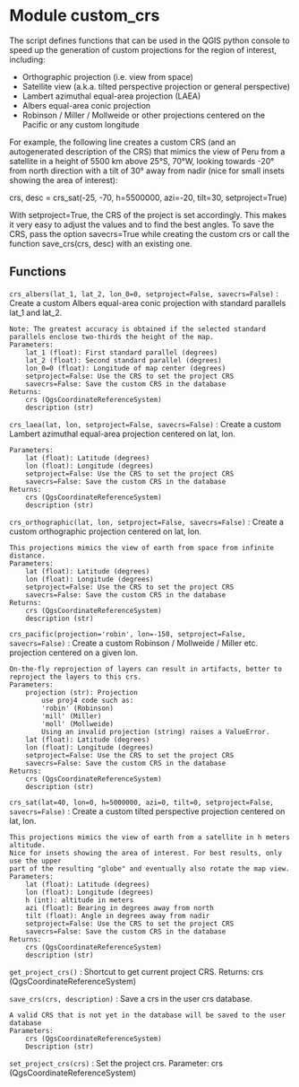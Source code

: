 Module custom_crs
=================
The script defines functions that can be used in the QGIS python console to speed up the generation of custom projections 
for the region of interest, including:
- Orthographic projection (i.e. view from space) 
- Satellite view (a.k.a. tilted perspective projection or general perspective)
- Lambert azimuthal equal-area projection (LAEA)
- Albers equal-area conic projection
- Robinson / Miller / Mollweide or other projections centered on the Pacific or any custom longitude

For example, the following line creates a custom CRS (and an autogenerated description of the CRS) that mimics the view of Peru 
from a satellite in a height of 5500 km above 25°S, 70°W, looking towards -20° from north direction with a tilt of 30° away from nadir
(nice for small insets showing the area of interest): 

crs, desc = crs_sat(-25, -70, h=5500000, azi=-20, tilt=30, setproject=True) 

With setproject=True, the CRS of the project is set accordingly. This makes it very easy to adjust the values and to find 
the best angles. To save the CRS, pass the option savecrs=True while creating the custom crs or call the function save_crs(crs, desc) with an existing one.

Functions
---------

    
`crs_albers(lat_1, lat_2, lon_0=0, setproject=False, savecrs=False)`
:   Create a custom Albers equal-area conic projection with standard parallels lat_1 and lat_2. 
    
    Note: The greatest accuracy is obtained if the selected standard parallels enclose two-thirds the height of the map.
    Parameters:
        lat_1 (float): First standard parallel (degrees)
        lat_2 (float): Second standard parallel (degrees)
        lon_0=0 (float): Longitude of map center (degrees)
        setproject=False: Use the CRS to set the project CRS
        savecrs=False: Save the custom CRS in the database 
    Returns:
        crs (QgsCoordinateReferenceSystem)
        description (str)

    
`crs_laea(lat, lon, setproject=False, savecrs=False)`
:   Create a custom Lambert azimuthal equal-area projection centered on lat, lon. 
    
    Parameters:
        lat (float): Latitude (degrees)
        lon (float): Longitude (degrees)
        setproject=False: Use the CRS to set the project CRS
        savecrs=False: Save the custom CRS in the database 
    Returns:
        crs (QgsCoordinateReferenceSystem)
        description (str)

    
`crs_orthographic(lat, lon, setproject=False, savecrs=False)`
:   Create a custom orthographic projection centered on lat, lon. 
    
    This projections mimics the view of earth from space from infinite distance.
    Parameters:
        lat (float): Latitude (degrees)
        lon (float): Longitude (degrees)
        setproject=False: Use the CRS to set the project CRS
        savecrs=False: Save the custom CRS in the database 
    Returns:
        crs (QgsCoordinateReferenceSystem)
        description (str)

    
`crs_pacific(projection='robin', lon=-150, setproject=False, savecrs=False)`
:   Create a custom Robinson / Mollweide / Miller etc. projection centered on a given lon. 
    
    On-the-fly reprojection of layers can result in artifacts, better to reproject the layers to this crs.
    Parameters:
        projection (str): Projection 
            use proj4 code such as: 
            'robin' (Robinson)
            'mill' (Miller)
            'moll' (Mollweide)
            Using an invalid projection (string) raises a ValueError.
        lat (float): Latitude (degrees)
        lon (float): Longitude (degrees)
        setproject=False: Use the CRS to set the project CRS
        savecrs=False: Save the custom CRS in the database 
    Returns:
        crs (QgsCoordinateReferenceSystem)
        description (str)

    
`crs_sat(lat=40, lon=0, h=5000000, azi=0, tilt=0, setproject=False, savecrs=False)`
:   Create a custom tilted perspective projection centered on lat, lon. 
    
    This projections mimics the view of earth from a satellite in h meters altitude. 
    Nice for insets showing the area of interest. For best results, only use the upper 
    part of the resulting "globe" and eventually also rotate the map view.
    Parameters:
        lat (float): Latitude (degrees)
        lon (float): Longitude (degrees)
        h (int): altitude in meters 
        azi (float): Bearing in degrees away from north
        tilt (float): Angle in degrees away from nadir
        setproject=False: Use the CRS to set the project CRS
        savecrs=False: Save the custom CRS in the database 
    Returns:
        crs (QgsCoordinateReferenceSystem)
        description (str)

    
`get_project_crs()`
:   Shortcut to get current project CRS. Returns: crs (QgsCoordinateReferenceSystem)

    
`save_crs(crs, description)`
:   Save a crs in the user crs database.
    
    A valid CRS that is not yet in the database will be saved to the user database
    Parameters:
        crs (QgsCoordinateReferenceSystem)
        Description (str)

    
`set_project_crs(crs)`
:   Set the project crs. Parameter: crs (QgsCoordinateReferenceSystem)